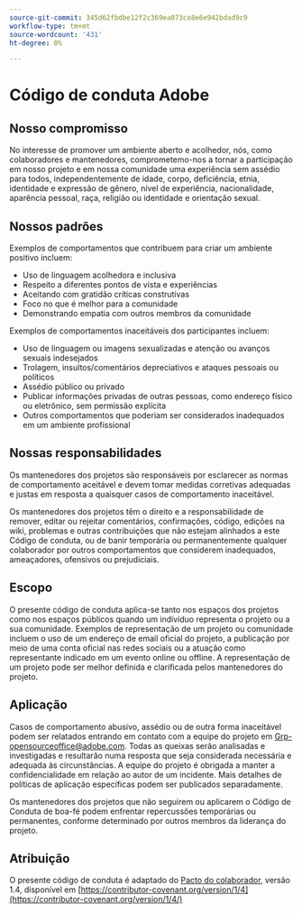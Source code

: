 ```yaml
---
source-git-commit: 345d62fbdbe12f2c369ea073ce8e6e942bdad9c9
workflow-type: tm+mt
source-wordcount: '431'
ht-degree: 0%

---
```

# Código de conduta Adobe

## Nosso compromisso

No interesse de promover um ambiente aberto e acolhedor, nós, como colaboradores e mantenedores, comprometemo-nos a tornar a participação em nosso projeto e em nossa comunidade uma experiência sem assédio para todos, independentemente de idade, corpo, deficiência, etnia, identidade e expressão de gênero, nível de experiência, nacionalidade, aparência pessoal, raça, religião ou identidade e orientação sexual.

## Nossos padrões

Exemplos de comportamentos que contribuem para criar um ambiente positivo incluem:

* Uso de linguagem acolhedora e inclusiva
* Respeito a diferentes pontos de vista e experiências
* Aceitando com gratidão críticas construtivas
* Foco no que é melhor para a comunidade
* Demonstrando empatia com outros membros da comunidade

Exemplos de comportamentos inaceitáveis dos participantes incluem:

* Uso de linguagem ou imagens sexualizadas e atenção ou avanços sexuais indesejados
* Trolagem, insultos/comentários depreciativos e ataques pessoais ou políticos
* Assédio público ou privado
* Publicar informações privadas de outras pessoas, como endereço físico ou eletrônico, sem permissão explícita
* Outros comportamentos que poderiam ser considerados inadequados em um ambiente profissional

## Nossas responsabilidades

Os mantenedores dos projetos são responsáveis por esclarecer as normas de comportamento aceitável e devem tomar medidas corretivas adequadas e justas em resposta a quaisquer casos de comportamento inaceitável.

Os mantenedores dos projetos têm o direito e a responsabilidade de remover, editar ou rejeitar comentários, confirmações, código, edições na wiki, problemas e outras contribuições que não estejam alinhados a este Código de conduta, ou de banir temporária ou permanentemente qualquer colaborador por outros comportamentos que considerem inadequados, ameaçadores, ofensivos ou prejudiciais.

## Escopo

O presente código de conduta aplica-se tanto nos espaços dos projetos como nos espaços públicos quando um indivíduo representa o projeto ou a sua comunidade. Exemplos de representação de um projeto ou comunidade incluem o uso de um endereço de email oficial do projeto, a publicação por meio de uma conta oficial nas redes sociais ou a atuação como representante indicado em um evento online ou offline. A representação de um projeto pode ser melhor definida e clarificada pelos mantenedores do projeto.

## Aplicação

Casos de comportamento abusivo, assédio ou de outra forma inaceitável podem ser relatados entrando em contato com a equipe do projeto em Grp-opensourceoffice@adobe.com. Todas as queixas serão analisadas e investigadas e resultarão numa resposta que seja considerada necessária e adequada às circunstâncias. A equipe do projeto é obrigada a manter a confidencialidade em relação ao autor de um incidente.
Mais detalhes de políticas de aplicação específicas podem ser publicados separadamente.

Os mantenedores dos projetos que não seguirem ou aplicarem o Código de Conduta de boa-fé podem enfrentar repercussões temporárias ou permanentes, conforme determinado por outros membros da liderança do projeto.

## Atribuição

O presente código de conduta é adaptado do [Pacto do colaborador](https://contributor-covenant.org), versão 1.4, disponível em [https://contributor-covenant.org/version/1/4](https://contributor-covenant.org/version/1/4/)
